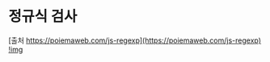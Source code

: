 # 정규식 검사

[출처 https://poiemaweb.com/js-regexp](https://poiemaweb.com/js-regexp)
[!img](https://github.com/hachuu/developGuide/blob/main/6F0B9C2C-65B6-4BA6-8E92-B85DB7DFDF6B.jpeg)
